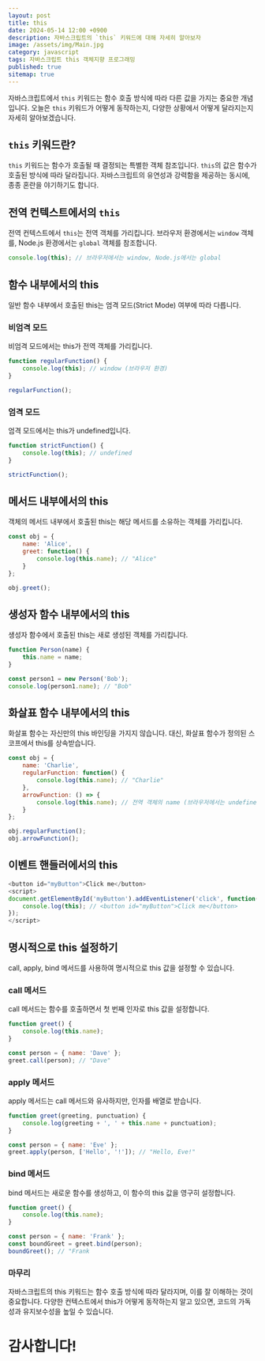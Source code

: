 ```yaml
---
layout: post
title: this
date: 2024-05-14 12:00 +0900
description: 자바스크립트의 `this` 키워드에 대해 자세히 알아보자
image: /assets/img/Main.jpg
category: javascript
tags: 자바스크립트 this 객체지향 프로그래밍
published: true
sitemap: true
---
```



자바스크립트에서 `this` 키워드는 함수 호출 방식에 따라 다른 값을 가지는 중요한 개념입니다. 오늘은 `this` 키워드가 어떻게 동작하는지, 다양한 상황에서 어떻게 달라지는지 자세히 알아보겠습니다.

## `this` 키워드란?

`this` 키워드는 함수가 호출될 때 결정되는 특별한 객체 참조입니다. `this`의 값은 함수가 호출된 방식에 따라 달라집니다. 자바스크립트의 유연성과 강력함을 제공하는 동시에, 종종 혼란을 야기하기도 합니다.

## 전역 컨텍스트에서의 `this`

전역 컨텍스트에서 `this`는 전역 객체를 가리킵니다. 브라우저 환경에서는 `window` 객체를, Node.js 환경에서는 `global` 객체를 참조합니다.
```javascript
console.log(this); // 브라우저에서는 window, Node.js에서는 global
```

## 함수 내부에서의 this
일반 함수 내부에서 호출된 this는 엄격 모드(Strict Mode) 여부에 따라 다릅니다.

### 비엄격 모드
비엄격 모드에서는 this가 전역 객체를 가리킵니다.
```javascript
function regularFunction() {
    console.log(this); // window (브라우저 환경)
}

regularFunction();
```


### 엄격 모드
엄격 모드에서는 this가 undefined입니다.
```javascript
function strictFunction() {
    console.log(this); // undefined
}

strictFunction();
```

## 메서드 내부에서의 this
객체의 메서드 내부에서 호출된 this는 해당 메서드를 소유하는 객체를 가리킵니다.
```javascript
const obj = {
    name: 'Alice',
    greet: function() {
        console.log(this.name); // "Alice"
    }
};

obj.greet();
```

## 생성자 함수 내부에서의 this
생성자 함수에서 호출된 this는 새로 생성된 객체를 가리킵니다.
```javascript
function Person(name) {
    this.name = name;
}

const person1 = new Person('Bob');
console.log(person1.name); // "Bob"
```


## 화살표 함수 내부에서의 this
화살표 함수는 자신만의 this 바인딩을 가지지 않습니다. 대신, 화살표 함수가 정의된 스코프에서 this를 상속받습니다.
```javascript
const obj = {
    name: 'Charlie',
    regularFunction: function() {
        console.log(this.name); // "Charlie"
    },
    arrowFunction: () => {
        console.log(this.name); // 전역 객체의 name (브라우저에서는 undefined)
    }
};

obj.regularFunction();
obj.arrowFunction();
```


## 이벤트 핸들러에서의 this
```javascript
<button id="myButton">Click me</button>
<script>
document.getElementById('myButton').addEventListener('click', function() {
    console.log(this); // <button id="myButton">Click me</button>
});
</script>
```

## 명시적으로 this 설정하기
call, apply, bind 메서드를 사용하여 명시적으로 this 값을 설정할 수 있습니다.

### call 메서드
call 메서드는 함수를 호출하면서 첫 번째 인자로 this 값을 설정합니다.
```javascript
function greet() {
    console.log(this.name);
}

const person = { name: 'Dave' };
greet.call(person); // "Dave"
```

### apply  메서드
apply 메서드는 call 메서드와 유사하지만, 인자를 배열로 받습니다.
```javascript
function greet(greeting, punctuation) {
    console.log(greeting + ', ' + this.name + punctuation);
}

const person = { name: 'Eve' };
greet.apply(person, ['Hello', '!']); // "Hello, Eve!"
```

### bind 메서드
bind 메서드는 새로운 함수를 생성하고, 이 함수의 this 값을 영구히 설정합니다.
```javascript
function greet() {
    console.log(this.name);
}

const person = { name: 'Frank' };
const boundGreet = greet.bind(person);
boundGreet(); // "Frank
```
### 마무리
자바스크립트의 this 키워드는 함수 호출 방식에 따라 달라지며, 이를 잘 이해하는 것이 중요합니다. 다양한 컨텍스트에서 this가 어떻게 동작하는지 알고 있으면, 코드의 가독성과 유지보수성을 높일 수 있습니다.
# 감사합니다!

